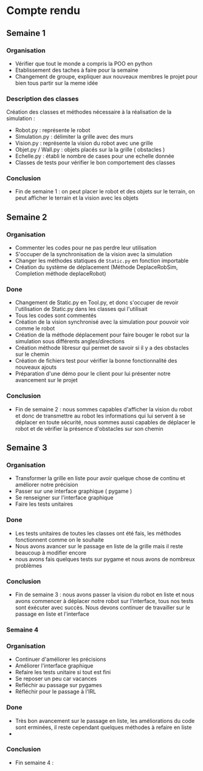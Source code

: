 # Compte rendu

## Semaine 1 

### Organisation

  - Vérifier que tout le monde a compris la POO en python
  - Etablissement des taches à faire pour la semaine
  - Changement de groupe, expliquer aux nouveaux membres le projet pour bien tous partir sur la meme idée

### Description des classes

  Création des classes et méthodes nécessaire à la réalisation de la simulation :
  - Robot.py : représente le robot
  - Simulation.py : délimiter la grille avec des murs
  - Vision.py : représente la vision du robot avec une grille
  - Objet.py / Wall.py : objets placés sur la la grille ( obstacles )
  - Echelle.py : établi le nombre de cases pour une echelle donnée
  - Classes de tests pour vérifier le bon comportement des classes 

### Conclusion

  - Fin de semaine 1 : on peut placer le robot et des objets sur le terrain, on peut afficher le terrain et la vision avec les objets
  
  
## Semaine 2

### Organisation

  - Commenter les codes pour ne pas perdre leur utilisation
  - S'occuper de la synchronisation de la vision avec la simulation
  - Changer les méthodes statiques de `Static.py` en fonction importable
  - Création du système de déplacement (Méthode DeplaceRobSim, Completion méthode deplaceRobot)

### Done

  - Changement de Static.py en Tool.py, et donc s'occuper de revoir l'utilisation de Static.py dans les classes qui l'utilisait
  - Tous les codes sont commentés
  - Création de la vision synchronisé avec la simulation pour pouvoir voir comme le robot
  - Création de la méthode déplacement pour faire bouger le robot sur la simulation sous différents angles/directions
  - Création méthode libresur qui permet de savoir si il y a des obstacles sur le chemin
  - Création de fichiers test pour vérifier la bonne fonctionnalité des nouveaux ajouts
  - Préparation d'une démo pour le client pour lui présenter notre avancement sur le projet
  
### Conclusion

  - Fin de semaine 2 : nous sommes capables d'afficher la vision du robot et donc de transmettre au robot les informations qui lui servent à se déplacer en toute sécurité, nous sommes aussi capables de déplacer le robot et de vérifier la présence d'obstacles sur son chemin 

## Semaine 3 

### Organisation 

  - Transformer la grille en liste pour avoir quelque chose de continu et améliorer notre précision
  - Passer sur une interface graphique ( pygame )
  - Se renseigner sur l'interface graphique
  - Faire les tests unitaires

### Done

  - Les tests unitaires de toutes les classes ont été fais, les méthodes fonctionnent  comme on le souhaite
  - Nous avons avancer sur le passage en liste de la grille mais il reste beaucoup à modifier encore
  - nous avons fais quelques tests sur pygame et nous avons de nombreux problèmes

### Conclusion 

  - Fin de semaine 3 : nous avons passer la vision du robot en liste et  nous avons commencer à déplacer notre robot sur l'interface, tous nos tests sont éxécuter avec succès. Nous devons continuer de travailler sur le passage en liste et l'interface
  
### Semaine 4

### Organisation

  - Continuer d'améliorer les précisions
  - Améliorer l'interface graphique
  - Refaire les tests unitaire si tout est fini
  - Se reposer un peu car vacances
  - Refléchir au passage sur pygames
  - Réfléchir pour le passage à l'IRL

### Done 

  - Très bon avancement sur le passage en liste, les améliorations du code sont erminées, il reste cependant quelques méthodes à refaire en liste
  - 


### Conclusion 

  - Fin semaine 4 :
